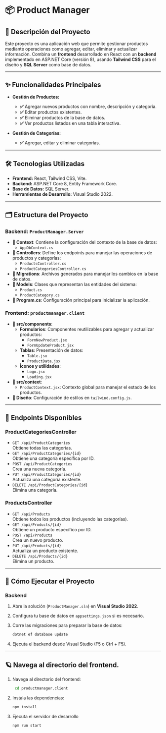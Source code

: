 # **📦 Product Manager**

## **📖 Descripción del Proyecto**
Este proyecto es una aplicación web que permite gestionar productos mediante operaciones como agregar, editar, eliminar y actualizar información. Combina un **frontend** desarrollado en React con un **backend** implementado en ASP.NET Core (versión 8), usando **Tailwind CSS** para el diseño y **SQL Server** como base de datos.

---

## **✨ Funcionalidades Principales**

- **Gestión de Productos:**
    - **✅** Agregar nuevos productos con nombre, descripción y categoría.
    - **✅** Editar productos existentes.
    - **✅** Eliminar productos de la base de datos.
    - **✅** Ver productos listados en una tabla interactiva.

- **Gestión de Categorías:**
    - **✅** Agregar, editar y eliminar categorías.

---

## **🛠️ Tecnologías Utilizadas**

- **Frontend:** React, Tailwind CSS, Vite.
- **Backend:** ASP.NET Core 8, Entity Framework Core.
- **Base de Datos:** SQL Server.
- **Herramientas de Desarrollo:** Visual Studio 2022.

---

## **🗂️ Estructura del Proyecto**

### **Backend**: `ProductManager.Server`
- **📁 Context**: Contiene la configuración del contexto de la base de datos:
  - `AppDbContext.cs`
- **📁 Controllers**: Define los endpoints para manejar las operaciones de productos y categorías:
  - `ProductsController.cs`
  - `ProductCategoriesController.cs`
- **📁 Migrations**: Archivos generados para manejar los cambios en la base de datos.
- **📁 Models**: Clases que representan las entidades del sistema:
  - `Product.cs`
  - `ProductCategory.cs`
- **📄 Program.cs**: Configuración principal para inicializar la aplicación.

### **Frontend**: `productmanager.client`
- **📁 src/components**:
  - **Formularios**: Componentes reutilizables para agregar y actualizar productos:
    - `FormNewProduct.jsx`
    - `FormUpdateProduct.jsx`
  - **Tablas**: Presentación de datos:
    - `Table.jsx`
    - `ProductData.jsx`
  - **Íconos y utilidades**:
    - `Logo.jsx`
    - `Loading.jsx`
- **📁 src/context**:
  - `ProductContext.jsx`: Contexto global para manejar el estado de los productos.
- **🎨 Diseño**: Configuración de estilos en `tailwind.config.js`.

---

## **🔗 Endpoints Disponibles**

### **ProductCategoriesController**
- `GET /api/ProductCategories`  
  Obtiene todas las categorías.
- `GET /api/ProductCategories/{id}`  
  Obtiene una categoría específica por ID.
- `POST /api/ProductCategories`  
  Crea una nueva categoría.
- `PUT /api/ProductCategories/{id}`  
  Actualiza una categoría existente.
- `DELETE /api/ProductCategories/{id}`  
  Elimina una categoría.

### **ProductsController**
- `GET /api/Products`  
  Obtiene todos los productos (incluyendo las categorías).
- `GET /api/Products/{id}`  
  Obtiene un producto específico por ID.
- `POST /api/Products`  
  Crea un nuevo producto.
- `PUT /api/Products/{id}`  
  Actualiza un producto existente.
- `DELETE /api/Products/{id}`  
  Elimina un producto.

---

## **🚀 Cómo Ejecutar el Proyecto**

### **Backend**
1. Abre la solución (`ProductManager.sln`) en **Visual Studio 2022**.
2. Configura tu base de datos en `appsettings.json` si es necesario.
3. Corre las migraciones para preparar la base de datos:

   ```bash
   dotnet ef database update

4. Ejecuta el backend desde Visual Studio (F5 o Ctrl + F5).

---

## **🪐  Navega al directorio del frontend.**

1. Navega al directorio del frontend:
   ```bash
    cd productmanager.client

2. Instala las dependencias:

    ```bash
    npm install

3.  Ejecuta el servidor de desarrollo

    ```bash
    npm run start


